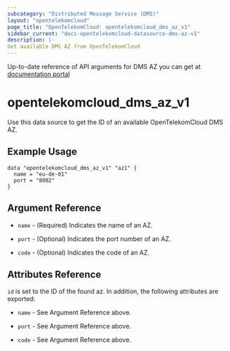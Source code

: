 ```yaml
---
subcategory: "Distributed Message Service (DMS)"
layout: "opentelekomcloud"
page_title: "OpenTelekomCloud: opentelekomcloud_dms_az_v1"
sidebar_current: "docs-opentelekomcloud-datasource-dms-az-v1"
description: |-
Get available DMS AZ from OpenTelekomCloud
---
```


Up-to-date reference of API arguments for DMS AZ you can get at
[documentation portal](https://docs.otc.t-systems.com/distributed-message-service/api-ref/apis_v2_recommended/other_apis/listing_az_information.html#listavailablezones)

# opentelekomcloud_dms_az_v1

Use this data source to get the ID of an available OpenTelekomCloud DMS AZ.

## Example Usage

```hcl
data "opentelekomcloud_dms_az_v1" "az1" {
  name = "eu-de-01"
  port = "8002"
}
```

## Argument Reference

* `name` - (Required) Indicates the name of an AZ.

* `port` - (Optional) Indicates the port number of an AZ.

* `code` - (Optional) Indicates the code of an AZ.

## Attributes Reference

`id` is set to the ID of the found az. In addition, the following attributes are exported:

* `name` - See Argument Reference above.

* `port` - See Argument Reference above.

* `code` - See Argument Reference above.
